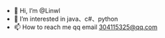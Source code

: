 - 👋 Hi, I’m @Linwl
- 👀 I’m interested in java、c#、python
- 📫 How to reach me qq email 304115325@qq.com

<!---
Linwl/Linwl is a ✨ special ✨ repository because its `README.md` (this file) appears on your GitHub profile.
You can click the Preview link to take a look at your changes.
--->
